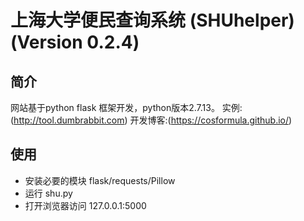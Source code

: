 # 上海大学便民查询系统 (SHUhelper) (Version 0.2.4)

## 简介

网站基于python flask 框架开发，python版本2.7.13。
实例:(http://tool.dumbrabbit.com)
开发博客:(https://cosformula.github.io/)
## 使用

* 安装必要的模块 flask/requests/Pillow
* 运行 shu.py
* 打开浏览器访问 127.0.0.1:5000